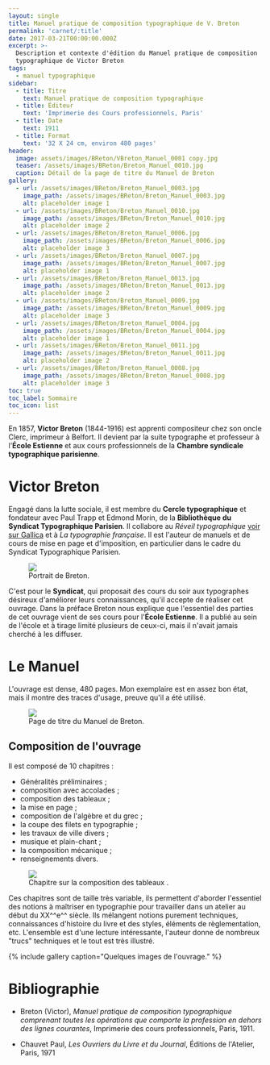 ```yaml
---
layout: single
title: Manuel pratique de composition typographique de V. Breton
permalink: 'carnet/:title'
date: 2017-03-21T00:00:00.000Z
excerpt: >-
  Description et contexte d'édition du Manuel pratique de composition
  typographique de Victor Breton
tags:
  - manuel typographique
sidebar:
  - title: Titre
    text: Manuel pratique de composition typographique
  - title: Éditeur
    text: 'Imprimerie des Cours professionnels, Paris'
  - title: Date
    text: 1911
  - title: Format
    text: '32 X 24 cm, environ 480 pages'
header:
  image: assets/images/BReton/VBreton_Manuel_0001 copy.jpg
  teaser: /assets/images/BReton/Breton_Manuel_0010.jpg
  caption: Détail de la page de titre du Manuel de Breton
gallery:
  - url: /assets/images/BReton/Breton_Manuel_0003.jpg
    image_path: /assets/images/BReton/Breton_Manuel_0003.jpg
    alt: placeholder image 1
  - url: /assets/images/BReton/Breton_Manuel_0010.jpg
    image_path: /assets/images/BReton/Breton_Manuel_0010.jpg
    alt: placeholder image 2
  - url: /assets/images/BReton/Breton_Manuel_0006.jpg
    image_path: /assets/images/BReton/Breton_Manuel_0006.jpg
    alt: placeholder image 3
  - url: /assets/images/BReton/Breton_Manuel_0007.jpg
    image_path: /assets/images/BReton/Breton_Manuel_0007.jpg
    alt: placeholder image 1
  - url: /assets/images/BReton/Breton_Manuel_0013.jpg
    image_path: /assets/images/BReton/Breton_Manuel_0013.jpg
    alt: placeholder image 2
  - url: /assets/images/BReton/Breton_Manuel_0009.jpg
    image_path: /assets/images/BReton/Breton_Manuel_0009.jpg
    alt: placeholder image 3
  - url: /assets/images/BReton/Breton_Manuel_0004.jpg
    image_path: /assets/images/BReton/Breton_Manuel_0004.jpg
    alt: placeholder image 1
  - url: /assets/images/BReton/Breton_Manuel_0011.jpg
    image_path: /assets/images/BReton/Breton_Manuel_0011.jpg
    alt: placeholder image 2
  - url: /assets/images/BReton/Breton_Manuel_0008.jpg
    image_path: /assets/images/BReton/Breton_Manuel_0008.jpg
    alt: placeholder image 3
toc: true
toc_label: Sommaire
toc_icon: list
---
```


En 1857, **Victor Breton** (1844-1916) est apprenti compositeur chez son oncle Clerc, imprimeur à Belfort. Il devient par la suite typographe et professeur à l'**École Estienne** et aux cours professionnels de la **Chambre syndicale typographique parisienne**.

# Victor Breton

Engagé dans la lutte sociale, il est membre du **Cercle typographique** et fondateur avec Paul Trapp et Edmond Morin, de la **Bibliothèque du Syndicat Typographique Parisien**. Il collabore au _Réveil typographique_ [voir sur Gallica](http://gallica.bnf.fr/ark:/12148/cb328551596/date.item) et à _La typographie française_. Il est l'auteur de manuels et de cours de mise en page et d'imposition, en particulier dans le cadre du Syndicat Typographique Parisien.

<figure>
  <a href="{{ site.baseurl }}/assets/images/BReton/Breton_Manuel_0002.jpg">
  <img src="{{ site.baseurl }}/assets/images/BReton/Breton_Manuel_0002.jpg">
</a>
  <figcaption>Portrait de Breton.</figcaption>
</figure>

C'est pour le **Syndicat**, qui proposait des cours du soir aux typographes désireux d'améliorer leurs connaissances, qu'il accepte de réaliser cet ouvrage. Dans la préface Breton nous explique que l'essentiel des parties de cet ouvrage vient de ses cours pour l'**École Estienne**. Il a publié au sein de l'école et à tirage limité plusieurs de ceux-ci, mais il n'avait jamais cherché à les diffuser.

# Le Manuel

L'ouvrage est dense, 480 pages. Mon exemplaire est en assez bon état, mais il montre des traces d'usage, preuve qu'il a été utilisé.

<figure>
  <a href="{{ site.baseurl }}/assets/images/BReton/Breton_Manuel_0001.jpg">
  <img src="{{ site.baseurl }}/assets/images/BReton/Breton_Manuel_0001.jpg">
</a>
  <figcaption>Page de titre du Manuel de Breton.</figcaption>
</figure>

## Composition de l'ouvrage

Il est composé de 10 chapitres :

- Généralités préliminaires ;
- composition avec accolades ;
- composition des tableaux ;
- la mise en page ;
- composition de l'algèbre et du grec ;
- la coupe des filets en typographie ;
- les travaux de ville divers ;
- musique et plain-chant ;
- la composition mécanique ;
- renseignements divers.

<figure>
  <a href="{{ site.baseurl }}/assets/images/BReton/Breton_Manuel_0005.jpg">
  <img src="{{ site.baseurl }}/assets/images/BReton/Breton_Manuel_0005.jpg">
</a>
  <figcaption>Chapitre sur la composition des tableaux
.</figcaption>
</figure>

Ces chapitres sont de taille très variable, ils permettent d'aborder l'essentiel des notions à maîtriser en typographie pour travailler dans un atelier au début du XX^^e^^ siècle. Ils mélangent notions purement techniques, connaissances d'histoire du livre et des styles, éléments de règlementation, etc. L'ensemble est d'une lecture intéressante, l'auteur donne de nombreux "trucs" techniques et le tout est très illustré.

{% include gallery caption="Quelques images de l'ouvrage." %}

# Bibliographie

- Breton (Victor), _Manuel pratique de composition typographique comprenant toutes les opérations que comporte la profession en dehors des lignes courantes_, Imprimerie des cours professionnels, Paris, 1911.<br>

- Chauvet Paul, _Les Ouvriers du Livre et du Journal_, Éditions de l'Atelier, Paris, 1971
